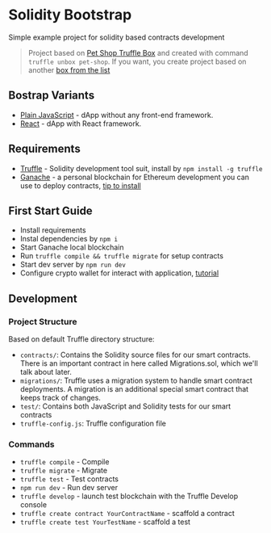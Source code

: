 # Solidity Bootstrap

Simple example project for solidity based contracts development

> Project based on [Pet Shop Truffle Box](https://trufflesuite.com/boxes/pet-shop/) and created with command `truffle unbox pet-shop`. If you want, you create project based on another [box from the list](https://trufflesuite.com/boxes/)

## Bostrap Variants

* [Plain JavaScript](https://github.com/LeoVS09/solidity-bootstrap/tree/plain-javascript) - dApp without any front-end framework.
* [React](https://github.com/LeoVS09/solidity-bootstrap/tree/react) - dApp with React framework.

## Requirements

* [Truffle](https://github.com/trufflesuite/truffle) - Solidity development tool suit, install by `npm install -g truffle`
* [Ganache](https://trufflesuite.com/ganache/) - a personal blockchain for Ethereum development you can use to deploy contracts, [tip to install](https://gist.github.com/GoodnessEzeokafor/e3a2665bb482addbb603269428424967)

## First Start Guide

* Install requirements
* Instal dependencies by `npm i`
* Start Ganache local blockchain
* Run `truffle compile && truffle migrate` for setup contracts
* Start dev server by `npm run dev`
* Configure crypto wallet for interact with application, [tutorial](https://trufflesuite.com/tutorial/index.html#interacting-with-the-dapp-in-a-browser)

## Development

### Project Structure

Based on default Truffle directory structure:

* `contracts/`: Contains the Solidity source files for our smart contracts. There is an important contract in here called Migrations.sol, which we'll talk about later.
* `migrations/`: Truffle uses a migration system to handle smart contract deployments. A migration is an additional special smart contract that keeps track of changes.
* `test/`: Contains both JavaScript and Solidity tests for our smart contracts
* `truffle-config.js`: Truffle configuration file

### Commands

* `truffle compile` - Compile
* `truffle migrate` - Migrate
* `truffle test` - Test contracts
* `npm run dev` - Run dev server
* `truffle develop` - launch test blockchain with the Truffle Develop console
* `truffle create contract YourContractName` - scaffold a contract
* `truffle create test YourTestName` - scaffold a test
